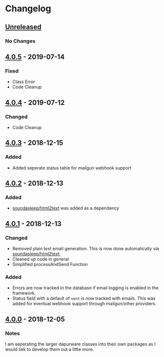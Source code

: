 # Changelog

## [Unreleased]
### No Changes

## [4.0.5] - 2019-07-14
### Fixed
- Class Error
- Code Cleanup

## [4.0.4] - 2019-07-12
### Changed
- Code Cleanup

## [4.0.3] - 2018-12-15
### Added
- Added seperate status table for mailgun webhook support

## [4.0.2] - 2018-12-13
### Added
- [soundasleep/html2text](https://github.com/soundasleep/html2text) was added as a dependency

## [4.0.1] - 2018-12-13
### Changed
- Removed plain text email generation. This is now done automatically via [soundasleep/html2text](https://github.com/soundasleep/html2text);
- Cleaned up code in general
- Simplified processAndSend Function

### Added
- Errors are now tracked in the database if email logging is enabled in the framework.
- Status field with a default of `sent` is now tracked with emails.  This was added for eventual webhook support through mailgun/other providers.

## [4.0.0] - 2018-12-05
### Notes
I am seperating the larger dapurware classes into their own packages as I would liek to develop them out a little more.

[Unreleased]: https://github.com/dappur/dappurware-email/compare/v4.0.5...HEAD
[4.0.5]: https://github.com/dappur/dappurware-email/compare/v4.0.4...v4.0.5
[4.0.4]: https://github.com/dappur/dappurware-email/compare/v4.0.3...v4.0.4
[4.0.3]: https://github.com/dappur/dappurware-email/compare/v4.0.2...v4.0.3
[4.0.2]: https://github.com/dappur/dappurware-email/compare/v4.0.1...v4.0.2
[4.0.1]: https://github.com/dappur/dappurware-email/compare/v4.0.0...v4.0.1
[4.0.0]: https://github.com/dappur/dappurware-email/releases/tag/v4.0.0